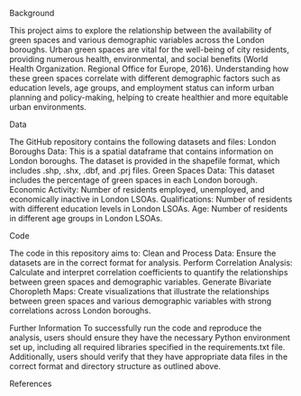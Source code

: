 Background

This project aims to explore the relationship between the availability of green spaces and various demographic variables across the London boroughs. Urban green spaces are vital for the well-being of city residents, providing numerous health, environmental, and social benefits (World Health Organization. Regional Office for Europe, 2016). Understanding how these green spaces correlate with different demographic factors such as education levels, age groups, and employment status can inform urban planning and policy-making, helping to create healthier and more equitable urban environments.

Data

The GitHub repository contains the following datasets and files:
London Boroughs Data: This is a spatial dataframe that contains information on London boroughs. 
The dataset is provided in the shapefile format, which includes .shp, .shx, .dbf, and .prj files.
Green Spaces Data: This dataset includes the percentage of green spaces in each London borough.
Economic Activity: Number of residents employed, unemployed, and economically inactive in London LSOAs.
Qualifications: Number of residents with different education levels in London LSOAs.
Age: Number of residents in different age groups in London LSOAs.

Code

The code in this repository aims to:
Clean and Process Data: Ensure the datasets are in the correct format for analysis.
Perform Correlation Analysis: Calculate and interpret correlation coefficients to quantify the relationships between green spaces and demographic variables.
Generate Bivariate Choropleth Maps: Create visualizations that illustrate the relationships between green spaces and various demographic variables with strong correlations across London boroughs.

Further Information
To successfully run the code and reproduce the analysis, users should ensure they have the necessary Python environment set up, including all required libraries specified in the requirements.txt file. Additionally, users should verify that they have appropriate data files in the correct format and directory structure as outlined above. 

References


